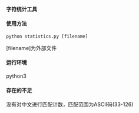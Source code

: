 #### 字符统计工具

#### 使用方法

`python statistics.py [filename]`

[filename]为外部文件

#### 运行环境

python3

#### 存在的不足

没有对中文进行匹配计数，匹配范围为ASCII码(33-126)





